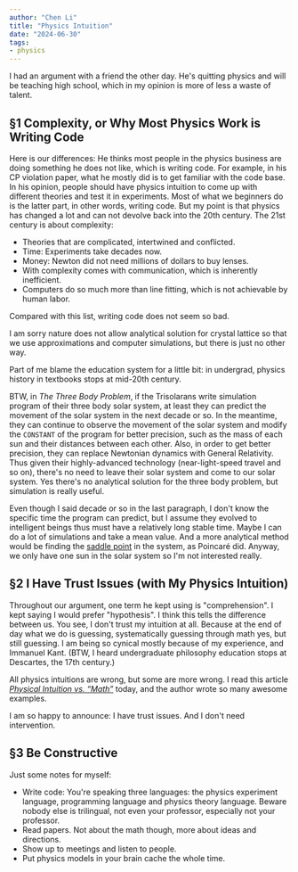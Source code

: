 ```yaml
---
author: "Chen Li"
title: "Physics Intuition"
date: "2024-06-30"
tags: 
- physics
---
```


I had an argument with a friend the other day. He's quitting physics and will be teaching high school, which in my opinion is more of less a waste of talent.

## §1 Complexity, or Why Most Physics Work is Writing Code

Here is our differences: He thinks most people in the physics business are doing something he does not like, which is writing code. For example, in his CP violation paper, what he mostly did is to get familiar with the code base. In his opinion, people should have physics intuition to come up with different theories and test it in experiments. Most of what we beginners do is the latter part, in other words, writing code. But my point is that physics has changed a lot and can not devolve back into the 20th century. The 21st century is about complexity:

- Theories that are complicated, intertwined and conflicted.
- Time: Experiments take decades now.
- Money: Newton did not need millions of dollars to buy lenses.
- With complexity comes with communication, which is inherently inefficient.
- Computers do so much more than line fitting, which is not achievable by human labor.

Compared with this list, writing code does not seem so bad.

I am sorry nature does not allow analytical solution for crystal lattice so that we use approximations and computer simulations, but there is just no other way.

Part of me blame the education system for a little bit: in undergrad, physics history in textbooks stops at mid-20th century.

BTW, in _The Three Body Problem_, if the Trisolarans write simulation program of their three body solar system, at least they can predict the movement of the solar system in the next decade or so. In the meantime, they can continue to observe the movement of the solar system and modify the `CONSTANT` of the program for better precision, such as the mass of each sun and their distances between each other. Also, in order to get better precision, they can replace Newtonian dynamics with General Relativity. Thus given their highly-advanced technology (near-light-speed travel and so on), there's no need to leave their solar system and come to our solar system. Yes there's no analytical solution for the three body problem, but simulation is really useful.

Even though I said decade or so in the last paragraph, I don't know the specific time the program can predict, but I assume they evolved to intelligent beings thus must have a relatively long stable time. Maybe I can do a lot of simulations and take a mean value. And a more analytical method would be finding the [saddle point](https://en.wikipedia.org/wiki/Saddle_point) in the system, as Poincaré did. Anyway, we only have one sun in the solar system so I'm not interested really.

## §2 I Have Trust Issues (with My Physics Intuition)

Throughout our argument, one term he kept using is "comprehension". I kept saying I would prefer "hypothesis". I think this tells the difference between us. You see, I don't trust my intuition at all. Because at the end of day what we do is guessing, systematically guessing through math yes, but still guessing. I am being so cynical mostly because of my experience, and Immanuel Kant. (BTW, I heard undergraduate philosophy education stops at Descartes, the 17th century.)

All physics intuitions are wrong, but some are more wrong. I read this article [_Physical Intuition vs. “Math”_](https://www.math.columbia.edu/~woit/wordpress/?p=14013) today, and the author wrote so many awesome examples.

<!-- All models are wrong, but some are useful. -- George E. P. Box -->

I am so happy to announce: I have trust issues. And I don't need intervention.

## §3 Be Constructive

Just some notes for myself:

- Write code: You're speaking three languages: the physics experiment language, programming language and physics theory language. Beware nobody else is trilingual, not even your professor, especially not your professor.
- Read papers. Not about the math though, more about ideas and directions.
- Show up to meetings and listen to people.
- Put physics models in your brain cache the whole time.

<!-- Marshall: If I died under suspicious circumstances then beware. Trust no one, not even Ted. Especially not Ted. -- HIMYM S03E02 -->